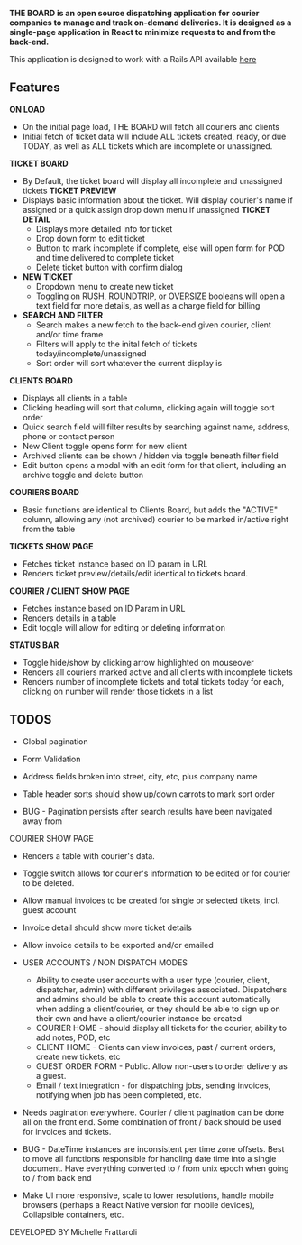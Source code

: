 **THE BOARD is an open source dispatching application for courier companies to manage and track on-demand deliveries. It is designed as a single-page application in React to minimize requests to and from the back-end.**

This application is designed to work with a Rails API available [here](https://github.com/mishyjari/TheBoardApi)

## Features

**ON LOAD**
 - On the initial page load, THE BOARD will fetch all couriers and clients
 - Initial fetch of ticket data will include ALL tickets created, ready, or due TODAY, as well as ALL tickets which are incomplete or unassigned.

**TICKET BOARD**
 - By Default, the ticket board will display all incomplete and unassigned tickets
**TICKET PREVIEW**
 - Displays basic information about the ticket. Will display courier's name if assigned or a quick assign drop down menu if unassigned
  **TICKET DETAIL**
    - Displays more detailed info for ticket
    - Drop down form to edit ticket
    - Button to mark incomplete if complete, else will open form for POD and time delivered to complete ticket
    - Delete ticket button with confirm dialog
 - **NEW TICKET**
	  - Dropdown menu to create new ticket
	  - Toggling on RUSH, ROUNDTRIP, or OVERSIZE booleans will open a text field for more details, as well as a charge field for billing
 - **SEARCH AND FILTER**
	  - Search makes a new fetch to the back-end given courier, client and/or time frame
	  - Filters will apply to the inital fetch of tickets today/incomplete/unassigned
	  - Sort order will sort whatever the current display is

**CLIENTS BOARD**
- Displays all clients in a table
- Clicking heading will sort that column, clicking again will toggle sort order
- Quick search field will filter results by searching against name, address, phone or contact person
- New Client toggle opens form for new client
- Archived clients can be shown / hidden via toggle beneath filter field
- Edit button opens a modal with an edit form for that client, including an archive toggle and delete button

**COURIERS BOARD**

- Basic functions are identical to Clients Board, but adds the "ACTIVE" column, allowing any (not archived) courier to be marked in/active right from the table

**TICKETS SHOW PAGE**

- Fetches ticket instance based on ID param in URL
- Renders ticket preview/details/edit identical to tickets board.

**COURIER / CLIENT SHOW PAGE**

- Fetches instance based on ID Param in URL
- Renders details in a table
- Edit toggle will allow for editing or deleting information

**STATUS BAR**

- Toggle hide/show by clicking arrow highlighted on mouseover
- Renders all couriers marked active and all clients with incomplete tickets
- Renders number of incomplete tickets and total tickets today for each, clicking on number will render those tickets in a list

## **TODOS**

 - Global pagination
 - Form Validation
- Address fields broken into street, city, etc, plus company name
- Table header sorts should show up/down carrots to mark sort order

- BUG - Pagination persists after search results have been navigated away from

COURIER SHOW PAGE
- Renders a table with courier's data.
- Toggle switch allows for courier's information to be edited or for courier to be deleted.
 - Allow manual invoices to be created for single or selected tikets, incl. guest account
 - Invoice detail should show more ticket details
 - Allow invoice details to be exported and/or emailed

- USER ACCOUNTS / NON DISPATCH MODES
  - Ability to create user accounts with a user type (courier, client, dispatcher, admin) with different privileges associated. Dispatchers and admins should be able to create this account automatically when adding a client/courier, or they should be able to sign up on their own and have a client/courier instance be created
  - COURIER HOME - should display all tickets for the courier, ability to add notes, POD, etc
  - CLIENT HOME - Clients can view invoices, past / current orders, create new tickets, etc
  - GUEST ORDER FORM - Public. Allow non-users to order delivery as a guest.
  - Email / text integration - for dispatching jobs, sending invoices, notifying when job has been completed, etc.
- Needs pagination everywhere. Courier / client pagination can be done all on the front end. Some combination of front / back should be used for invoices and tickets.  
- BUG - DateTime instances are inconsistent per time zone offsets. Best to move all functions responsible for handling date time into a single document. Have everything converted to / from unix epoch when going to / from back end
- Make UI more responsive, scale to lower resolutions, handle mobile browsers (perhaps a React Native version for mobile devices), Collapsible containers, etc.

DEVELOPED BY Michelle Frattaroli
